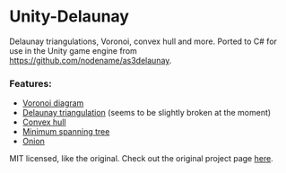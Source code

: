 Unity-Delaunay
==============

Delaunay triangulations, Voronoi, convex hull and more. Ported to C# for use in the Unity game engine from https://github.com/nodename/as3delaunay.

### Features: ###

 - [Voronoi diagram](http://en.wikipedia.org/wiki/Voronoi)
 - [Delaunay triangulation](http://en.wikipedia.org/wiki/Delaunay_triangulation) (seems to be slightly broken at the moment)
 - [Convex hull](http://en.wikipedia.org/wiki/Convex_hull)
 - [Minimum spanning tree](http://en.wikipedia.org/wiki/Euclidean_minimum_spanning_tree)
 - [Onion](http://cgm.cs.mcgill.ca/~orm/ontri.html)

MIT licensed, like the original.
Check out the original project page [here](http://nodename.github.com/as3delaunay/).